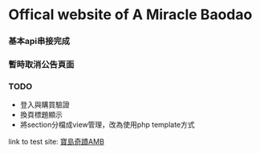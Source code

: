 # Offical website of A Miracle Baodao

### 基本api串接完成
### 暫時取消公告頁面

### TODO
* 登入與購買驗證
* 換頁標題顯示
* 將section分檔成view管理，改為使用php template方式

link to test site: [寶島奇蹟AMB](https://baodao7-mail.com)
